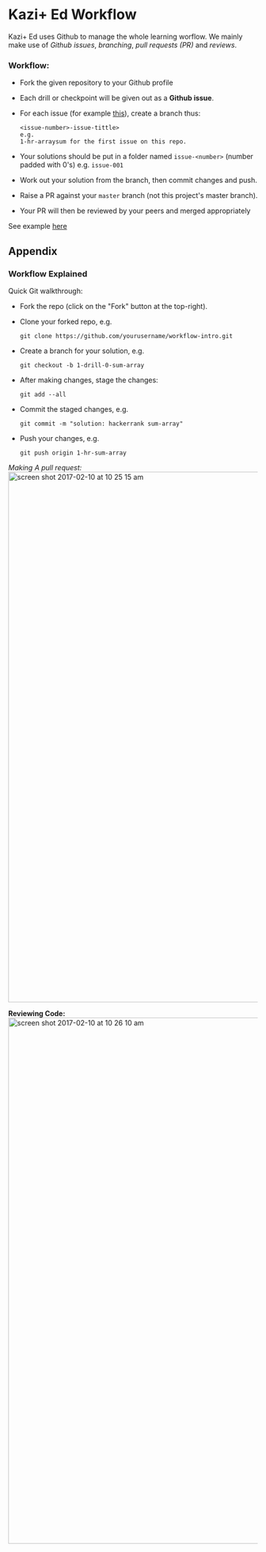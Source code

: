 # Kazi+ Ed Workflow
Kazi+ Ed uses Github to manage the whole learning worflow. We mainly make use of *Github issues*, *branching*, *pull requests (PR)* and *reviews*.


### Workflow:

- Fork the given repository to your Github profile
- Each drill or checkpoint will be given out as a **Github issue**.
- For each issue (for example [this](https://github.com/kaziplused/workflow-intro/issues/1)), create a branch thus:
  
  ```
  <issue-number>-issue-tittle>
  e.g.
  1-hr-arraysum for the first issue on this repo.
  ```
- Your solutions should be put in a folder named `issue-<number>` (number padded with 0's) e.g. `issue-001`
- Work out your solution from the branch, then commit changes and push.
- Raise a PR against your `master` branch (not this project's master branch).
- Your PR will then be reviewed by your peers and merged appropriately

See example [here](https://github.com/ProfNandaa/upskilling-c-sharp/pull/1)


## Appendix

### Workflow Explained

Quick Git walkthrough:

- Fork the repo (click on the "Fork" button at the top-right).
- Clone your forked repo, e.g.
  
  ```
  git clone https://github.com/yourusername/workflow-intro.git
  ```
- Create a branch for your solution, e.g.
  
  ```
  git checkout -b 1-drill-0-sum-array
  ```
- After making changes, stage the changes:
  
  ```
  git add --all
  ```
- Commit the staged changes, e.g.
  
  ```
  git commit -m "solution: hackerrank sum-array"
  ```
- Push your changes, e.g.

  ```
  git push origin 1-hr-sum-array
  ```

**Making A pull request*:*
<img width="1072" alt="screen shot 2017-02-10 at 10 25 15 am" src="https://cloud.githubusercontent.com/assets/261265/22818037/fdc35612-ef7b-11e6-9c3b-4d19287af4ae.png">

**Reviewing Code:**
<img width="1063" alt="screen shot 2017-02-10 at 10 26 10 am" src="https://cloud.githubusercontent.com/assets/261265/22817993/b241c660-ef7b-11e6-8ca4-4fe405c95b4d.png">

